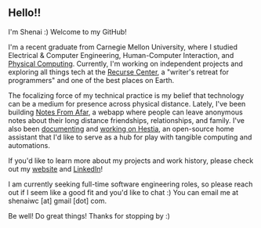 ## Hello!!

I'm Shenai :) Welcome to my GitHub! 

I'm a recent graduate from Carnegie Mellon University, where I studied Electrical & Computer Engineering, Human-Computer Interaction, and [Physical Computing](https://ideate.cmu.edu/undergraduate-programs/physical-computing/). Currently, I'm working on independent projects and exploring all things tech at the [Recurse Center](https://www.recurse.com), a "writer's retreat for programmers" and one of the best places on Earth.

The focalizing force of my technical practice is my belief that technology can be a medium for presence across physical distance. Lately, I've been building [Notes From Afar](https://github.com/shenaichan/long_distance), a webapp where people can leave anonymous notes about their long distance friendships, relationships, and family. I've also been [documenting](https://github.com/shenaichan/hestia_docs/tree/v4/content) and [working on Hestia](https://github.com/shenaichan/hestia), an open-source home assistant that I'd like to serve as a hub for play with tangible computing and automations.

If you'd like to learn more about my projects and work history, please check out my [website](https://shenaichan.github.io) and [LinkedIn](https://www.linkedin.com/in/shenaichan/)! 

I am currently seeking full-time software engineering roles, so please reach out if I seem like a good fit and you'd like to chat :) You can email me at shenaiwc [at] gmail [dot] com.

Be well! Do great things! Thanks for stopping by :)
